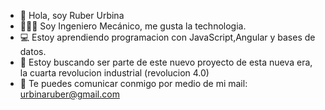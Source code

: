 - 👋 Hola, soy Ruber Urbina
- 👨🏽‍🔧 Soy Ingeniero Mecánico, me gusta la technologia.
- 💻 Estoy aprendiendo programacion con JavaScript,Angular y bases de datos. 
- 💞️ Estoy buscando ser parte de este nuevo proyecto de esta nueva era, la cuarta revolucion industrial (revolucion 4.0)
- 📧 Te puedes comunicar conmigo por medio de mi mail: urbinaruber@gmail.com

<!---
Devemech/Devemech is a ✨ special ✨ repository because its `README.md` (this file) appears on your GitHub profile.
You can click the Preview link to take a look at your changes.
--->
